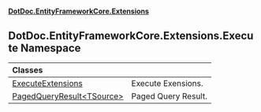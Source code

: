 #### [DotDoc\.EntityFrameworkCore\.Extensions](Home.md 'Home')

## DotDoc\.EntityFrameworkCore\.Extensions\.Execute Namespace

| Classes | |
| :--- | :--- |
| [ExecuteExtensions](ExecuteExtensions.md 'DotDoc\.EntityFrameworkCore\.Extensions\.Execute\.ExecuteExtensions') | Execute Exensions\. |
| [PagedQueryResult&lt;TSource&gt;](PagedQueryResult_TSource_.md 'DotDoc\.EntityFrameworkCore\.Extensions\.Execute\.PagedQueryResult\<TSource\>') | Paged Query Result\. |
